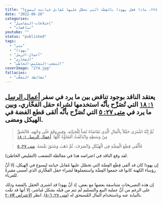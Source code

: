 ```yaml
---
title: "الإعتراض ٢٧٤، ماذا فعل يهوذا بالفِضَّة التي تحصَّل عليها مُقابل خيانته ليسوع؟"
date: "2022-06-20"
categories:
  - "إختلافات-التفاصيل"
  - "تناقضات"
youtube: ""
status: "published"
tags:
  - "متى"
  - "يهوذا"
  - "أعمال-الرسل"
  - "الفخاري"
  - "التشعب-التقليص-الخاطئ"
coverImage: "274.jpg"
fallacies:
  - "مغالطة التشعُّب"
---
```


## **يعتقد الناقد بوجود تناقض بين ما يرد في سفر [أعمال الرسل ١: ١٨](https://www.bible.com//bible/101/ACT.1.18) التي تُصَرِّح بأنَّه استخدمها لشراء حقل الفخّاري، وبين ما يرد في [متى ٢٧: ٥](https://www.bible.com//bible/101/MAT.27.5) التي تُصَرِّح بأنَّه ألقى قطع الفضة في الهيكل ومضى.**

> ثُمَّ إِنَّهُ اشْتَرَى حَقْلاً بِالْمَالِ الَّذِي تَقَاضَاهُ ثَمَناً لِلْخِيَانَةِ، وَفِيهِ وَقَعَ عَلَى وَجْهِهِ، فَانْشَقَّ مِنْ وَسَطِهِ وَانْدَلَقَتْ أَمْعَاؤُهُ كُلُّهَا. [أعمال الرسل ١: ١٨](https://www.bible.com//bible/101/ACT.1.18)

> فَأَلْقَى قِطَعَ الْفِضَّةِ فِي الْهَيْكَلِ وَانْصَرَفَ، ثُمَّ ذَهَبَ وَشَنَقَ نَفْسَهُ. [متى ٢٧: ٥](https://www.bible.com//bible/101/MAT.27.5)

لقد وقع الناقد في اعتراضه هذا في مغالطة التشعب (التقليص الخاطئ).

إن يهوذا كان قد ألقى قِطَع الفِضّة التي تحصَّل عليها مُقابل خيانته ليسوع في الهيكل، إلا أنَّ رؤساء الكهنة كانوا قد جمعوا الفِضَّة واستعملوها لشراء حقل الفخَّاري الذي أمسى مقبرةً للغرباء.

إن هذه التصريحات متناسقة بعضها مع بعض، إذ أنَّ يهوذا قد اشترى الحقل بالفضة وذلك على الرغم من أنَّ عملية البيع والتسليم لم تتم من قبله بشكل مُباشر، إلا أنها قد تمَّت بالنيابة عنه وباستخدام المال المُستحق له ([متى ٢٧: ٦-٨](https://www.bible.com//bible/101/MAT.27.6-8)). انظر [الإعتراض #٢٠٧](/objections/objection207/).

